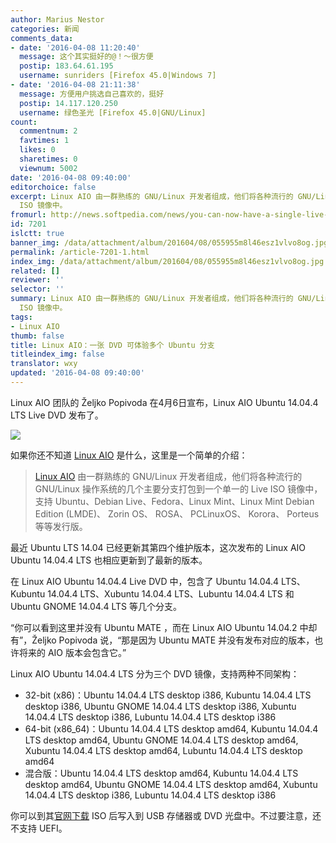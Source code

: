 ```yaml
---
author: Marius Nestor
categories: 新闻
comments_data:
- date: '2016-04-08 11:20:40'
  message: 这个其实挺好的@！～很方便
  postip: 183.64.61.195
  username: sunriders [Firefox 45.0|Windows 7]
- date: '2016-04-08 21:11:38'
  message: 方便用户挑选自己喜欢的，挺好
  postip: 14.117.120.250
  username: 绿色圣光 [Firefox 45.0|GNU/Linux]
count:
  commentnum: 2
  favtimes: 1
  likes: 0
  sharetimes: 0
  viewnum: 5002
date: '2016-04-08 09:40:00'
editorchoice: false
excerpt: Linux AIO 由一群熟练的 GNU/Linux 开发者组成，他们将各种流行的 GNU/Linux 操作系统的几个主要分支打包到一个单一的 Live
  ISO 镜像中。
fromurl: http://news.softpedia.com/news/you-can-now-have-a-single-live-iso-image-with-all-the-ubuntu-14-04-4-lts-flavors-502661.shtml
id: 7201
islctt: true
banner_img: /data/attachment/album/201604/08/055955m8l46esz1vlvo8og.jpg
permalink: /article-7201-1.html
index_img: /data/attachment/album/201604/08/055955m8l46esz1vlvo8og.jpg.thumb.jpg
related: []
reviewer: ''
selector: ''
summary: Linux AIO 由一群熟练的 GNU/Linux 开发者组成，他们将各种流行的 GNU/Linux 操作系统的几个主要分支打包到一个单一的 Live
  ISO 镜像中。
tags:
- Linux AIO
thumb: false
title: Linux AIO：一张 DVD 可体验多个 Ubuntu 分支
titleindex_img: false
translator: wxy
updated: '2016-04-08 09:40:00'
---
```


Linux AIO 团队的 Željko Popivoda 在4月6日宣布，Linux AIO Ubuntu 14.04.4 LTS Live DVD 发布了。


![](/data/attachment/album/201604/08/055955m8l46esz1vlvo8og.jpg)


如果你还不知道 [Linux AIO](http://linuxaio.net/) 是什么，这里是一个简单的介绍：



> 
> [Linux AIO](http://linuxaio.net/) 由一群熟练的 GNU/Linux 开发者组成，他们将各种流行的 GNU/Linux 操作系统的几个主要分支打包到一个单一的 Live ISO 镜像中，支持 Ubuntu、Debian Live、Fedora、Linux Mint、Linux Mint Debian Edition (LMDE)、 Zorin OS、 ROSA、 PCLinuxOS、 Korora、 Porteus 等等发行版。
> 
> 
> 


最近 Ubuntu LTS 14.04 已经更新其第四个维护版本，这次发布的 Linux AIO Ubuntu 14.04.4 LTS 也相应更新到了最新的版本。


在 Linux AIO Ubuntu 14.04.4 Live DVD 中，包含了 Ubuntu 14.04.4 LTS、Kubuntu 14.04.4 LTS、Xubuntu 14.04.4 LTS、Lubuntu 14.04.4 LTS 和 Ubuntu GNOME 14.04.4 LTS 等几个分支。


“你可以看到这里并没有 Ubuntu MATE ，而在 Linux AIO Ubuntu 14.04.2 中却有”，Željko Popivoda 说，“那是因为 Ubuntu MATE 并没有发布对应的版本，也许将来的 AIO 版本会包含它。”


Linux AIO Ubuntu 14.04.4 LTS 分为三个 DVD 镜像，支持两种不同架构：


* 32-bit (x86)：Ubuntu 14.04.4 LTS desktop i386, Kubuntu 14.04.4 LTS desktop i386, Ubuntu GNOME 14.04.4 LTS desktop i386, Xubuntu 14.04.4 LTS desktop i386, Lubuntu 14.04.4 LTS desktop i386
* 64-bit (x86\_64)：Ubuntu 14.04.4 LTS desktop amd64, Kubuntu 14.04.4 LTS desktop amd64, Ubuntu GNOME 14.04.4 LTS desktop amd64, Xubuntu 14.04.4 LTS desktop amd64, Lubuntu 14.04.4 LTS desktop amd64
* 混合版：Ubuntu 14.04.4 LTS desktop amd64, Kubuntu 14.04.4 LTS desktop amd64, Ubuntu GNOME 14.04.4 LTS desktop amd64, Xubuntu 14.04.4 LTS desktop i386, Lubuntu 14.04.4 LTS desktop i386


你可以到其[官网下载](http://linuxaio.net/downloads/linux-aio-ubuntu/lts-releases/) ISO 后写入到 USB 存储器或 DVD 光盘中。不过要注意，还不支持 UEFI。